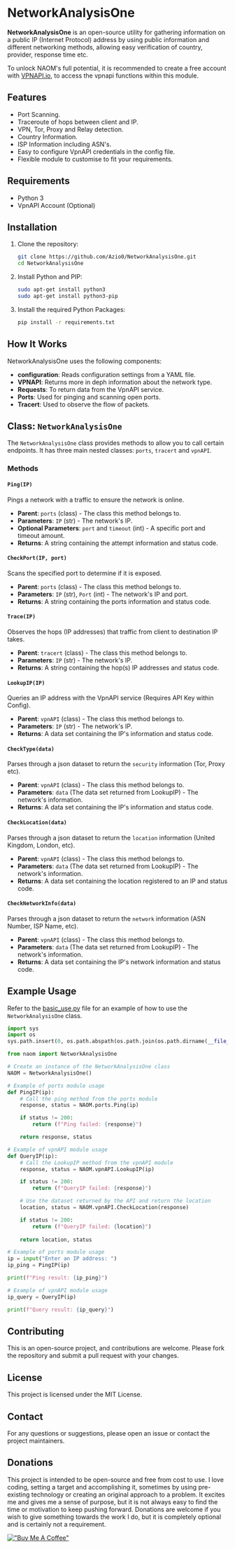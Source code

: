# NetworkAnalysisOne

**NetworkAnalysisOne** is an open-source utility for gathering information on a public IP (Internet Protocol) address by using public information and different networking methods, allowing easy verification of country, provider, response time etc.

To unlock NAOM's full potential, it is recommended to create a free account with [VPNAPI.io](https://www.VPNAPI.io), to access the vpnapi functions within this module.

## Features

- Port Scanning.
- Traceroute of hops between client and IP.
- VPN, Tor, Proxy and Relay detection.
- Country Information.
- ISP Information including ASN's.
- Easy to configure VpnAPI credentials in the config file.
- Flexible module to customise to fit your requirements.

## Requirements
- Python 3
- VpnAPI Account (Optional)

## Installation

1. Clone the repository:
   ```bash
   git clone https://github.com/Azio0/NetworkAnalysisOne.git
   cd NetworkAnalysisOne
   ```
2. Install Python and PIP:
   ```bash
   sudo apt-get install python3
   sudo apt-get install python3-pip
   ```
4. Install the required Python Packages:
   ```bash
   pip install -r requirements.txt
   ```

## How It Works

NetworkAnalysisOne uses the following components:
- **configuration**: Reads configuration settings from a YAML file.
- **VPNAPI**: Returns more in deph information about the network type.
- **Requests**: To return data from the VpnAPI service.
- **Ports**: Used for pinging and scanning open ports.
- **Tracert**: Used to observe the flow of packets.
  
## Class: `NetworkAnalysisOne`

The `NetworkAnalysisOne` class provides methods to allow you to call certain endpoints. It has three main nested classes: `ports`, `tracert` and `vpnAPI`.

### Methods

#### `Ping(IP)`

Pings a network with a traffic to ensure the network is online.

- **Parent**: `ports` (class) - The class this method belongs to.
- **Parameters**: `IP` (str) - The network's IP.
- **Optional Parameters**: `port` and `timeout` (int) - A specific port and timeout amount.
- **Returns**: A string containing the attempt information and status code.

#### `CheckPort(IP, port)`

Scans the specified port to determine if it is exposed.

- **Parent**: `ports` (class) - The class this method belongs to.
- **Parameters**: `IP` (str), `Port` (int) - The network's IP and port.
- **Returns**: A string containing the ports information and status code.

#### `Trace(IP)`

Observes the hops (IP addresses) that traffic from client to destination IP takes.

- **Parent**: `tracert` (class) - The class this method belongs to.
- **Parameters**: `IP` (str) - The network's IP.
- **Returns**: A string containing the hop(s) IP addresses and status code.

#### `LookupIP(IP)`

Queries an IP address with the VpnAPI service (Requires API Key within Config).

- **Parent**: `vpnAPI` (class) - The class this method belongs to.
- **Parameters**: `IP` (str) - The network's IP.
- **Returns**: A data set containing the IP's information and status code.

#### `CheckType(data)`

Parses through a json dataset to return the `security` information (Tor, Proxy etc).

- **Parent**: `vpnAPI` (class) - The class this method belongs to.
- **Parameters**: `data` (The data set returned from LookupIP) - The network's information.
- **Returns**: A data set containing the IP's information and status code.

#### `CheckLocation(data)`

Parses through a json dataset to return the `location` information (United Kingdom, London, etc).

- **Parent**: `vpnAPI` (class) - The class this method belongs to.
- **Parameters**: `data` (The data set returned from LookupIP) - The network's information.
- **Returns**: A data set containing the location registered to an IP and status code.

#### `CheckNetworkInfo(data)`

Parses through a json dataset to return the `network` information (ASN Number, ISP Name, etc).

- **Parent**: `vpnAPI` (class) - The class this method belongs to.
- **Parameters**: `data` (The data set returned from LookupIP) - The network's information.
- **Returns**: A data set containing the IP's network information and status code.

## Example Usage

Refer to the [basic_use.py](example/basic_use.py) file for an example of how to use the `NetworkAnalysisOne` class.

```python
import sys
import os
sys.path.insert(0, os.path.abspath(os.path.join(os.path.dirname(__file__), '..', 'source')))

from naom import NetworkAnalysisOne

# Create an instance of the NetworkAnalysisOne class
NAOM = NetworkAnalysisOne()

# Example of ports module usage
def PingIP(ip):
    # Call the ping method from the ports module
    response, status = NAOM.ports.Ping(ip)

    if status != 200:
        return (f"Ping failed: {response}")

    return response, status

# Example of vpnAPI module usage
def QueryIP(ip):
    # Call the LookupIP method from the vpnAPI module
    response, status = NAOM.vpnAPI.LookupIP(ip)

    if status != 200:
        return (f"QueryIP failed: {response}")

    # Use the dataset returned by the API and return the location
    location, status = NAOM.vpnAPI.CheckLocation(response)

    if status != 200:
        return (f"QueryIP failed: {location}")
    
    return location, status

# Example of ports module usage
ip = input("Enter an IP address: ")
ip_ping = PingIP(ip)

print(f"Ping result: {ip_ping}")

# Example of vpnAPI module usage
ip_query = QueryIP(ip)

print(f"Query result: {ip_query}")
```

## Contributing

This is an open-source project, and contributions are welcome. Please fork the repository and submit a pull request with your changes.

## License
This project is licensed under the MIT License.

## Contact

For any questions or suggestions, please open an issue or contact the project maintainers.

## Donations

This project is intended to be open-source and free from cost to use. I love coding, setting a target and accomplishing it, sometimes by using pre-existing technology or creating an original approach to a problem. It excites me and gives me a sense of purpose, but it is not always easy to find the time or motivation to keep pushing forward. Donations are welcome if you wish to give something towards the work I do, but it is completely optional and is certainly not a requirement.

[!["Buy Me A Coffee"](https://www.buymeacoffee.com/assets/img/custom_images/orange_img.png)](https://www.buymeacoffee.com/azio0)
